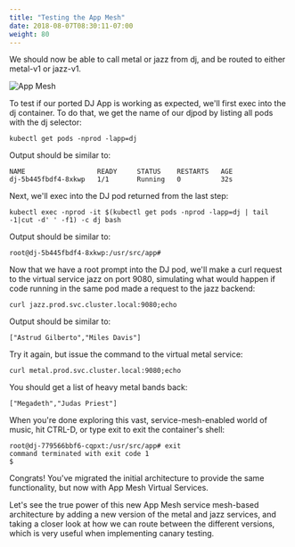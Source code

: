 ```yaml
---
title: "Testing the App Mesh"
date: 2018-08-07T08:30:11-07:00
weight: 80
---
```


We should now be able to call metal or jazz from dj, and be routed to either metal-v1 or jazz-v1.

![App Mesh](/images/app_mesh_ga/135-v1-mesh.png)

To test if our ported DJ App is working as expected, we'll first exec into the dj container.  To do that, we get the name of our djpod by listing all pods with the dj selector:

```
kubectl get pods -nprod -lapp=dj
```

 Output should be similar to:

```
NAME                  READY     STATUS    RESTARTS   AGE
dj-5b445fbdf4-8xkwp   1/1       Running   0          32s
```

Next, we'll exec into the DJ pod returned from the last step:

```
kubectl exec -nprod -it $(kubectl get pods -nprod -lapp=dj | tail -1|cut -d' ' -f1) -c dj bash
```

 Output should be similar to:

```
root@dj-5b445fbdf4-8xkwp:/usr/src/app#
```

Now that we have a root prompt into the DJ pod, we'll make a curl request to the virtual service jazz on port 9080, simulating what would happen if code running in the same pod made a request to the jazz backend:

```
curl jazz.prod.svc.cluster.local:9080;echo
```

Output should be similar to:

```
["Astrud Gilberto","Miles Davis"]
```

Try it again, but issue the command to the virtual metal service:

```
curl metal.prod.svc.cluster.local:9080;echo
```

You should get a list of heavy metal bands back:

```
["Megadeth","Judas Priest"]
```

When you're done exploring this vast, service-mesh-enabled world of music, hit CTRL-D, or type exit to exit the container's shell:

```
root@dj-779566bbf6-cqpxt:/usr/src/app# exit
command terminated with exit code 1
$
```

Congrats!  You've migrated the initial architecture to provide the same functionality, but now with App Mesh Virtual Services.  

Let's see the true power of this new App Mesh service mesh-based architecture by adding a new version of the metal and jazz services, and taking a closer look at how we can route between the different versions, which is very useful when implementing canary testing.
